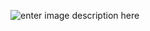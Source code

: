 ![enter image description here](https://files.realpython.com/media/Pythons-Instance-Class-and-Static-Methods-Demystified_Watermarked.5bce71bc29d0.jpg)
<!--stackedit_data:
eyJoaXN0b3J5IjpbMTIzNjE5NjExMCwyMDI3OTc0MDc4LC0xNT
I5MDQyMzEwLC0xOTM5NjgzMDgsLTEyMTAzODk2MDgsNDk4Mjkw
Mjk1LC03MDY2NzU5MTQsLTM5MzAyMjIwMiw3Mzg5ODU2NzEsOT
Y0NjIyMzY1LC0xNDcwMzE5NDg2XX0=
-->
